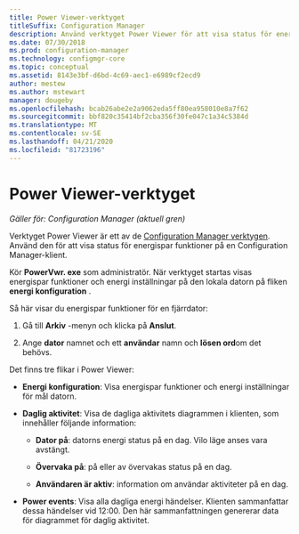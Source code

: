 ```yaml
---
title: Power Viewer-verktyget
titleSuffix: Configuration Manager
description: Använd verktyget Power Viewer för att visa status för energispar funktioner på en Configuration Manager-klient.
ms.date: 07/30/2018
ms.prod: configuration-manager
ms.technology: configmgr-core
ms.topic: conceptual
ms.assetid: 8143e3bf-d6bd-4c69-aec1-e6989cf2ecd9
author: mestew
ms.author: mstewart
manager: dougeby
ms.openlocfilehash: bcab26abe2e2a9062eda5ff80ea958010e8a7f62
ms.sourcegitcommit: bbf820c35414bf2cba356f30fe047c1a34c5384d
ms.translationtype: MT
ms.contentlocale: sv-SE
ms.lasthandoff: 04/21/2020
ms.locfileid: "81723196"
---
```

# <a name="power-viewer-tool"></a>Power Viewer-verktyget

*Gäller för: Configuration Manager (aktuell gren)*

Verktyget Power Viewer är ett av de [Configuration Manager verktygen](tools.md). Använd den för att visa status för energispar funktioner på en Configuration Manager-klient.

Kör **PowerVwr. exe** som administratör. När verktyget startas visas energispar funktioner och energi inställningar på den lokala datorn på fliken **energi konfiguration** . 

Så här visar du energispar funktioner för en fjärrdator:  

1. Gå till **Arkiv** -menyn och klicka på **Anslut**. 

2. Ange **dator** namnet och ett **användar** namn och **lösen ord**om det behövs. 

Det finns tre flikar i Power Viewer:  

- **Energi konfiguration**: Visa energispar funktioner och energi inställningar för mål datorn.  

- **Daglig aktivitet**: Visa de dagliga aktivitets diagrammen i klienten, som innehåller följande information:  

    - **Dator på**: datorns energi status på en dag. Vilo läge anses vara avstängt.  

    - **Övervaka på**: på eller av övervakas status på en dag.  

    - **Användaren är aktiv**: information om användar aktiviteter på en dag.  

- **Power events**: Visa alla dagliga energi händelser. Klienten sammanfattar dessa händelser vid 12:00. Den här sammanfattningen genererar data för diagrammet för daglig aktivitet.  
